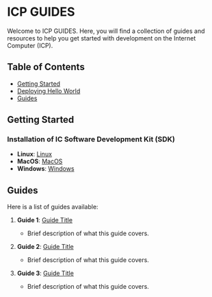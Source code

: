 # ICP GUIDES

Welcome to ICP GUIDES. Here, you will find a collection of guides and resources to help you get started with development on the Internet Computer (ICP).

## Table of Contents

- [Getting Started](#getting-started)
- [Deploying Hello World](#guides)
- [Guides](#guides)
  
## Getting Started
### Installation of IC Software Development Kit (SDK) 
   - **Linux**:   [Linux](IC_SDK_Linux.md)
   - **MacOS**:   [MacOS](IC_SDK_MacOS.md)
   - **Windows**: [Windows](IC_SDK_Windows.md)

## Guides

Here is a list of guides available:

1. **Guide 1**: [Guide Title](link-to-guide)
   - Brief description of what this guide covers.

2. **Guide 2**: [Guide Title](link-to-guide)
   - Brief description of what this guide covers.

3. **Guide 3**: [Guide Title](link-to-guide)
   - Brief description of what this guide covers.
